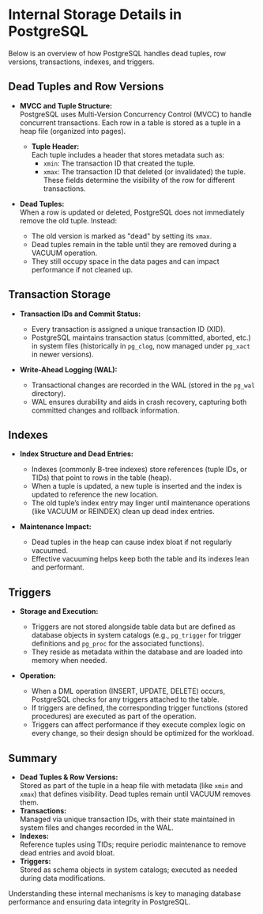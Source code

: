 # Internal Storage Details in PostgreSQL

Below is an overview of how PostgreSQL handles dead tuples, row versions, transactions, indexes, and triggers.

## Dead Tuples and Row Versions

- **MVCC and Tuple Structure:**  
  PostgreSQL uses Multi-Version Concurrency Control (MVCC) to handle concurrent transactions. Each row in a table is stored as a tuple in a heap file (organized into pages).  
  - **Tuple Header:**  
    Each tuple includes a header that stores metadata such as:
    - `xmin`: The transaction ID that created the tuple.
    - `xmax`: The transaction ID that deleted (or invalidated) the tuple.  
    These fields determine the visibility of the row for different transactions.
  
- **Dead Tuples:**  
  When a row is updated or deleted, PostgreSQL does not immediately remove the old tuple. Instead:
  - The old version is marked as "dead" by setting its `xmax`.
  - Dead tuples remain in the table until they are removed during a VACUUM operation.
  - They still occupy space in the data pages and can impact performance if not cleaned up.

## Transaction Storage

- **Transaction IDs and Commit Status:**  
  - Every transaction is assigned a unique transaction ID (XID).
  - PostgreSQL maintains transaction status (committed, aborted, etc.) in system files (historically in `pg_clog`, now managed under `pg_xact` in newer versions).
  
- **Write-Ahead Logging (WAL):**  
  - Transactional changes are recorded in the WAL (stored in the `pg_wal` directory).
  - WAL ensures durability and aids in crash recovery, capturing both committed changes and rollback information.

## Indexes

- **Index Structure and Dead Entries:**  
  - Indexes (commonly B-tree indexes) store references (tuple IDs, or TIDs) that point to rows in the table (heap).
  - When a tuple is updated, a new tuple is inserted and the index is updated to reference the new location.
  - The old tuple’s index entry may linger until maintenance operations (like VACUUM or REINDEX) clean up dead index entries.
  
- **Maintenance Impact:**  
  - Dead tuples in the heap can cause index bloat if not regularly vacuumed.
  - Effective vacuuming helps keep both the table and its indexes lean and performant.

## Triggers

- **Storage and Execution:**  
  - Triggers are not stored alongside table data but are defined as database objects in system catalogs (e.g., `pg_trigger` for trigger definitions and `pg_proc` for the associated functions).
  - They reside as metadata within the database and are loaded into memory when needed.
  
- **Operation:**  
  - When a DML operation (INSERT, UPDATE, DELETE) occurs, PostgreSQL checks for any triggers attached to the table.
  - If triggers are defined, the corresponding trigger functions (stored procedures) are executed as part of the operation.
  - Triggers can affect performance if they execute complex logic on every change, so their design should be optimized for the workload.

## Summary

- **Dead Tuples & Row Versions:**  
  Stored as part of the tuple in a heap file with metadata (like `xmin` and `xmax`) that defines visibility. Dead tuples remain until VACUUM removes them.
- **Transactions:**  
  Managed via unique transaction IDs, with their state maintained in system files and changes recorded in the WAL.
- **Indexes:**  
  Reference tuples using TIDs; require periodic maintenance to remove dead entries and avoid bloat.
- **Triggers:**  
  Stored as schema objects in system catalogs; executed as needed during data modifications.

Understanding these internal mechanisms is key to managing database performance and ensuring data integrity in PostgreSQL.
